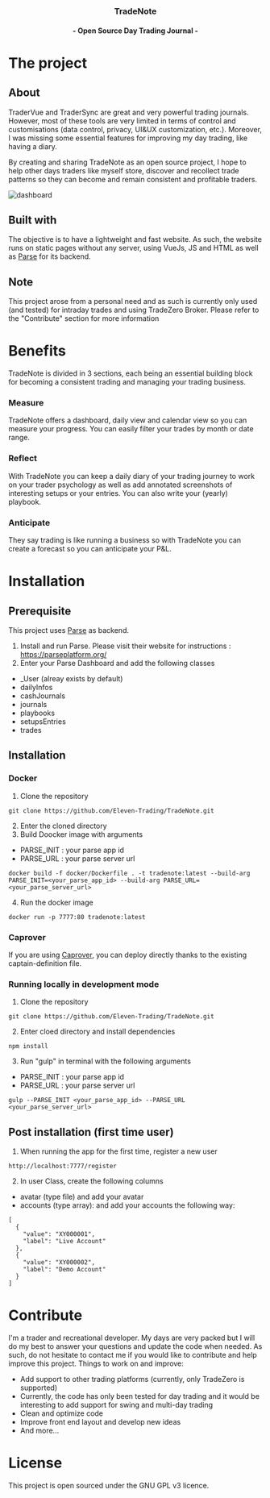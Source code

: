 
<h3 align="center">TradeNote</h3>
<h4 align="center">- Open Source Day Trading Journal -</h4>


# The project
## About
TraderVue and TraderSync are great and very powerful trading journals. However, most of these tools are very limited in terms of control and customisations (data control, privacy, UI&UX customization, etc.). Moreover, I was missing some essential features for improving my day trading, like having a diary.

By creating and sharing TradeNote as an open source project, I hope to help other days traders like myself store, discover and recollect trade patterns so they can become and remain consistent and profitable traders.

![dashboard](https://f003.backblazeb2.com/file/7ak-public/tradenote/TradeNote-Dashboard.png "Dashboard")

## Built with
The objective is to have a lightweight and fast website. As such, the website runs on static pages without any server, using VueJs, JS and HTML as well as [Parse](https://parseplatform.org/ "Parse") for its backend.

## Note
This project arose from a personal need and as such is currently only used (and tested) for intraday trades and using TradeZero Broker. Please refer to the "Contribute" section for more information


# Benefits
TradeNote is divided in 3 sections, each being an essential building block for becoming a consistent trading and managing your trading business.

### Measure
TradeNote offers a dashboard, daily view and calendar view so you can measure your progress. You can easily filter your trades by month or date range.


### Reflect
With TradeNote you can keep a daily diary of your trading journey to work on your trader psychology as well as add annotated screenshots of interesting setups or your entries. You can also write your (yearly) playbook.

### Anticipate
They say trading is like running a business so with TradeNote you can create a forecast so you can anticipate your P&L.


# Installation
## Prerequisite
This project uses [Parse](https://parseplatform.org/ "Parse") as backend.
1. Install and run Parse. Please visit their website for instructions : https://parseplatform.org/
2. Enter your Parse Dashboard and add the following classes
- _User (alreay exists by default)
- dailyInfos
- cashJournals
- journals
- playbooks
- setupsEntries
- trades
## Installation
### Docker
1. Clone the repository
```
git clone https://github.com/Eleven-Trading/TradeNote.git
```
2. Enter the cloned directory
3. Build Doocker image with arguments
 - PARSE_INIT : your parse app id
 - PARSE_URL : your parse server url
```
docker build -f docker/Dockerfile . -t tradenote:latest --build-arg PARSE_INIT=<your_parse_app_id> --build-arg PARSE_URL=<your_parse_server_url>
```
4. Run the docker image
```
docker run -p 7777:80 tradenote:latest
```

### Caprover
If you are using [Caprover](https://github.com/caprover/caprover "Caprover"), you can deploy directly thanks to the existing captain-definition file.

### Running locally in development mode
1. Clone the repository
```
git clone https://github.com/Eleven-Trading/TradeNote.git
```
2. Enter cloed directory and install dependencies
```
npm install
```
3. Run "gulp" in terminal with the following arguments
  - PARSE_INIT : your parse app id
  - PARSE_URL : your parse server url
```
gulp --PARSE_INIT <your_parse_app_id> --PARSE_URL <your_parse_server_url>
```
## Post installation (first time user)
1. When running the app for the first time, register a new user
```
http://localhost:7777/register
```
2. In user Class, create the following columns
- avatar (type file) and add your avatar
- accounts (type array): and add your accounts the following way:
```
[
  {
    "value": "XY000001",
    "label": "Live Account"
  },
  {
    "value": "XY000002",
    "label": "Demo Account"
  }
]
```

# Contribute
I'm a trader and recreational developer. My days are very packed but I will do my best to answer your questions and update the code when needed. As such, do not hesitate to contact me if you would like to contribute and help improve this project. Things to work on and improve:
- Add support to other trading platforms (currently, only TradeZero is supported)
- Currently, the code has only been tested for day trading and it would be interesting to add support for swing and multi-day trading
- Clean and optimize code
- Improve front end layout and develop new ideas
- And more...

# License
This project is open sourced under the GNU GPL v3 licence.

